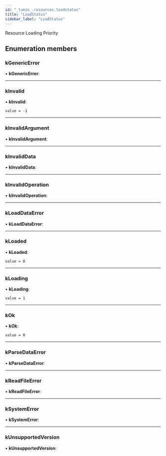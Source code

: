 ```yaml
---
id: "_lumin_.resources.loadstatus"
title: "LoadStatus"
sidebar_label: "LoadStatus"
---
```


Resource Loading Priority

## Enumeration members

###  kGenericError

• **kGenericError**:

___

###  kInvalid

• **kInvalid**:

`value = -1`

___

###  kInvalidArgument

• **kInvalidArgument**:

___

###  kInvalidData

• **kInvalidData**:

___

###  kInvalidOperation

• **kInvalidOperation**:

___

###  kLoadDataError

• **kLoadDataError**:

___

###  kLoaded

• **kLoaded**:

`value = 0`

___

###  kLoading

• **kLoading**:

`value = 1`

___

###  kOk

• **kOk**:

`value = 0`

___

###  kParseDataError

• **kParseDataError**:

___

###  kReadFileError

• **kReadFileError**:

___

###  kSystemError

• **kSystemError**:

___

###  kUnsupportedVersion

• **kUnsupportedVersion**:
